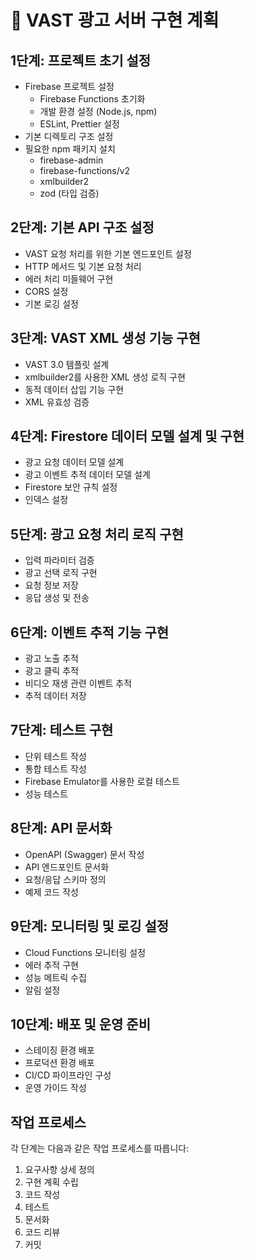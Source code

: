 # 🎯 VAST 광고 서버 구현 계획

## 1단계: 프로젝트 초기 설정

- Firebase 프로젝트 설정
  - Firebase Functions 초기화
  - 개발 환경 설정 (Node.js, npm)
  - ESLint, Prettier 설정
- 기본 디렉토리 구조 설정
- 필요한 npm 패키지 설치
  - firebase-admin
  - firebase-functions/v2
  - xmlbuilder2
  - zod (타입 검증)

## 2단계: 기본 API 구조 설정

- VAST 요청 처리를 위한 기본 엔드포인트 설정
- HTTP 메서드 및 기본 요청 처리
- 에러 처리 미들웨어 구현
- CORS 설정
- 기본 로깅 설정

## 3단계: VAST XML 생성 기능 구현

- VAST 3.0 템플릿 설계
- xmlbuilder2를 사용한 XML 생성 로직 구현
- 동적 데이터 삽입 기능 구현
- XML 유효성 검증

## 4단계: Firestore 데이터 모델 설계 및 구현

- 광고 요청 데이터 모델 설계
- 광고 이벤트 추적 데이터 모델 설계
- Firestore 보안 규칙 설정
- 인덱스 설정

## 5단계: 광고 요청 처리 로직 구현

- 입력 파라미터 검증
- 광고 선택 로직 구현
- 요청 정보 저장
- 응답 생성 및 전송

## 6단계: 이벤트 추적 기능 구현

- 광고 노출 추적
- 광고 클릭 추적
- 비디오 재생 관련 이벤트 추적
- 추적 데이터 저장

## 7단계: 테스트 구현

- 단위 테스트 작성
- 통합 테스트 작성
- Firebase Emulator를 사용한 로컬 테스트
- 성능 테스트

## 8단계: API 문서화

- OpenAPI (Swagger) 문서 작성
- API 엔드포인트 문서화
- 요청/응답 스키마 정의
- 예제 코드 작성

## 9단계: 모니터링 및 로깅 설정

- Cloud Functions 모니터링 설정
- 에러 추적 구현
- 성능 메트릭 수집
- 알림 설정

## 10단계: 배포 및 운영 준비

- 스테이징 환경 배포
- 프로덕션 환경 배포
- CI/CD 파이프라인 구성
- 운영 가이드 작성

## 작업 프로세스

각 단계는 다음과 같은 작업 프로세스를 따릅니다:

1. 요구사항 상세 정의
2. 구현 계획 수립
3. 코드 작성
4. 테스트
5. 문서화
6. 코드 리뷰
7. 커밋
